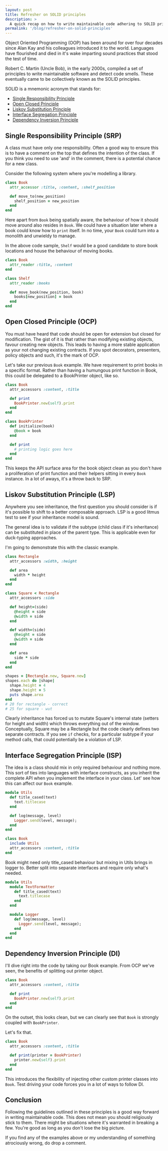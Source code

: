 ```yaml
---
layout: post
title: Refresher on SOLID principles
description: >
  A quick recap on how to write maintainable code adhering to SOLID principles
permalink: '/blog/refresher-on-solid-principles'
---
```


Object Oriented Programming (OOP) has been around for over four decades since Alan Kay and his colleagues introduced it to the world. Languages have flourished and died in it's wake imparting sound practices that stood the test of time.

Robert C. Martin (Uncle Bob), in the early 2000s, compiled a set of principles to write maintainable software and detect code smells. These eventually came to be collectively known as the SOLID principles.

SOLID is a mnemonic acronym that stands for:

* [Single Responsibility Principle](#srp)
* [Open Closed Principle](#ocp)
* [Liskov Substitution Principle](#lsp)
* [Interface Segregation Principle](#isp)
* [Dependency Inversion Principle](#dip)

<h2 id="srp">Single Responsibility Principle (SRP)</h2>

A class must have only one responsibility. Often a good way to ensure this is to have a comment on the top that defines the intention of the class. If you think you need to use 'and' in the comment, there is a potential chance for a new class.

Consider the following system where you're modelling a library.

~~~ruby
class Book
  attr_accessor :title, :content, :shelf_position

  def move_to(new_position)
    shelf_position = new_position
  end
end
~~~

Here apart from `Book` being spatially aware, the behaviour of how it should move around also resides in `Book`. We could have a situation later where a book could know how to `print` itself. In no time, your `Book` could turn into a monolith and unwieldy to manage.

In the above code sample, `Shelf` would be a good candidate to store book locations and house the behaviour of moving books.

~~~ruby
class Book
  attr_reader :title, :content
end

class Shelf
  attr_reader :books

  def move_book(new_position, book)
    books[new_position] = book
  end
end
~~~

<h2 id="ocp">Open Closed Principle (OCP)</h2>

You must have heard that code should be open for extension but closed for modification. The gist of it is that rather than modifying existing objects, favour creating new objects. This leads to having a more stable application as your not changing existing contracts. If you spot decorators, presenters, policy objects and such, it's the mark of OCP.

Let's take our previous `Book` example. We have requirement to print books in a specific format. Rather than having a humungous print function in Book, this could be delegated to a BookPrinter object, like so.

~~~ruby
class Book
  attr_accessors :content, :title

  def print
    BookPrinter.new(self).print
  end
end

class BookPrinter
  def initialize(book)
    @book = book
  end

  def print
    # printing logic goes here
  end
end
~~~

This keeps the API surface area for the book object clean as you don't have a proliferation of print function and their helpers sitting in every `Book` instance. In a lot of aways, it's a throw back to SRP.

<h2 id="lsp">Liskov Substitution Principle (LSP)</h2>

Anywhere you see inheritance, the first question you should consider is if it's possible to shift to a better composable approach. LSP is a good litmus test to see if your inheritance model is sound.

The general idea is to validate if the subtype (child class if it's inheritance) can be substituted in place of the parent type. This is applicable even for duck-typing approaches.

I'm going to demonstrate this with the classic example.

~~~ruby
class Rectangle
  attr_accessors :width, :height

  def area
    width * height
  end
end

class Square < Rectangle
  attr_accessors :side

  def height=(side)
    @height = side
    @width = side
  end

  def width=(side)
    @height = side
    @width = side
  end

  def area
    side * side
  end
end

shapes = [Rectangle.new, Square.new]
shapes.each do |shape|
  shape.height = 4
  shape.height = 5
  puts shape.area
end
# 20 for rectangle - correct
# 25 for square - wut
~~~

Clearly inheritance has forced us to mutate Square's internal state (setters for height and width) which throws everything out of the window. Conceptually, Square may be a Rectangle but the code clearly defines two separate contracts. If you see `if` checks, for a particular subtype if your method calls, that could potentially be a violation of LSP.

<h2 id="isp">Interface Segregation Principle (ISP)</h2>

The idea is a class should mix in only required behaviour and nothing more. This sort of ties into languages with interface constructs, as you inherit the complete API when you implement the interface in your class. Let' see how this can affect our `Book` example.

~~~ruby
module Utils
  def title_cased(text)
    text.titlecase
  end

  def log(message, level)
    Logger.send(level, message);
  end
end

class Book
  include Utils
  attr_accessors :content, :title
end
~~~

Book might need only title_cased behaviour but mixing in Utils brings in logger to. Better split into separate interfaces and require only what's needed.

~~~ruby
module Utils
  module TextFormatter
    def title_cased(text)
      text.titlecase
    end
  end

  module Logger
    def log(message, level)
      Logger.send(level, message);
    end
  end
end
~~~

<h2 id="dip">Dependency Inversion Principle (DI)</h2>

I'll dive right into the code by taking our Book example. From OCP we've seen, the benefits of splitting out printer object.

~~~ruby
class Book
  attr_accessors :content, :title

  def print
    BookPrinter.new(self).print
  end
end
~~~

On the outset, this looks clean, but we can clearly see that `Book` is strongly coupled with `BookPrinter`.

Let's fix that.

~~~ruby
class Book
  attr_accessors :content, :title

  def print(printer = BookPrinter)
    printer.new(self).print
  end
end
~~~

This introduces the flexibility of injecting other custom printer classes into `Book`. Test driving your code forces you in a lot of ways to follow DI.

## Conclusion

Following the guidelines outlined in these principles is a good way forward in writing maintainable code. This does not mean you should religiously stick to them. There might be situations where it's warranted in breaking a few. You're good as long as you don't lose the big picture.

If you find any of the examples above or my understanding of something atrociously wrong, do drop a comment.
